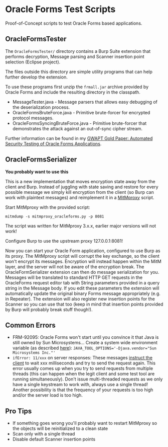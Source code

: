 Oracle Forms Test Scripts
=========================

Proof-of-Concept scripts to test Oracle Forms based applications.

OracleFormsTester
-----------------

The `OracleFormsTester/` directory contains a Burp Suite extension that performs decryption, Message parsing and Scanner insertion point selection (Eclipse project).

The files outside this directory are simple utility programs that can help further develop the extension.

To use these programs first unzip the `frmall.jar` archive provided by Oracle Forms and include the resulting directory in the classpath.

* MessageTester.java - Message parsers that allows easy debugging of the deserialization process.
* OracleFormsBruteForce.java - Primitive brute-forcer for encrypted protocol messages.
* OracleFormsSyncingBruteForce.java - Primitive brute-forcer that demonstrates the attack against an out-of-sync cipher stream. 

Further information can be found in my [GWAPT Gold Paper: Automated Security Testing of Oracle Forms Applications](https://www.sans.org/reading-room/whitepapers/testing/automated-security-testing-oracle-forms-applications-35970).

OracleFormsSerializer
---------------------

**You probably want to use this**

This is a new implementation that moves encryption state away from the client and Burp. Instead of juggling with state saving and restore for every possible message we simply kill encryption from the client (so Burp can work with plaintext messages) and reimplement it in a [MitMproxy](https://github.com/mitmproxy/mitmproxy) script.

Start MitMproxy with the provided script:
```
mitmdump -s mitmproxy_oracleforms.py -p 8081
```

The script was written for MitMproxy 3.x.x, earlier major versions will not work!

Configure Burp to use the upstream proxy 127.0.0.1:8081! 

Now you can start your Oracle Form application, configured to use Burp as its proxy. The MitMproxy script will corrupt the key exchange, so the client won't encrypt its messages. Encryption will instead happen within the MitM layer, and the server will not be aware of the encryption break.
The OracleFormSerializer extension can then do message serialization for you. Messages will be translated to standard HTTP GET requests in the OracleForms request editor tab with String parameters provided in a query string in the Message body. If you edit these parameters the extension will automatically update the original binary Forms message appropriately (e.g. in Repeater). The extension will also register new insertion points for the Scanner so you can use that too (keep in mind that insertion points provided by Burp will probably break stuff though!).

Common Errors
-------------

* FRM-92095: Oracle Forms won't start until you convince it that Java is still owned by Sun Microsystems... Create a system wide environment variable (as described [here](https://blogs.oracle.com/ptian/solution-for-error-frm-92095:-oracle-jnitiator-version-too-low)): `JAVA_TOOL_OPTIONS='-Djava.vendor="Sun Microsystems Inc."'`
* `ifError: 11/xxx` on server responses: These messages [instruct the client](https://community.oracle.com/docs/DOC-893120) to wait xxx milliseconds and try to send the request again. This error usually comes up when you try to send requests from multiple threads (this can happen when the legit client and some test tool are running simultaneously). Don't issue multi-threaded requests as we only have a single keystream to work with, always use a single thread! Another possibility is that the frequency of your requests is too high and/or the server load is too high.

Pro Tips
--------

* If something goes wrong you'll probably want to restart MitMproxy so the objects will be reinitialized to a clean state
* Scan only with a single thread
* Disable default Scanner insertion points

